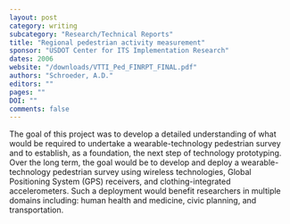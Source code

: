 ```yaml
---
layout: post
category: writing
subcategory: "Research/Technical Reports"
title: "Regional pedestrian activity measurement"
sponsor: "USDOT Center for ITS Implementation Research"
dates: 2006
website: "/downloads/VTTI_Ped_FINRPT_FINAL.pdf"
authors: "Schroeder, A.D."
editors: ""
pages: ""
DOI: ""
comments: false
---
```


The goal of this project was to develop a detailed understanding of what would be required to undertake a
wearable-technology pedestrian survey and to establish, as a foundation, the next step of technology
prototyping. Over the long term, the goal would be to develop and deploy a wearable-technology
pedestrian survey using wireless technologies, Global Positioning System (GPS) receivers, and clothing-integrated
accelerometers. Such a deployment would benefit researchers in multiple domains including:
human health and medicine, civic planning, and transportation.
